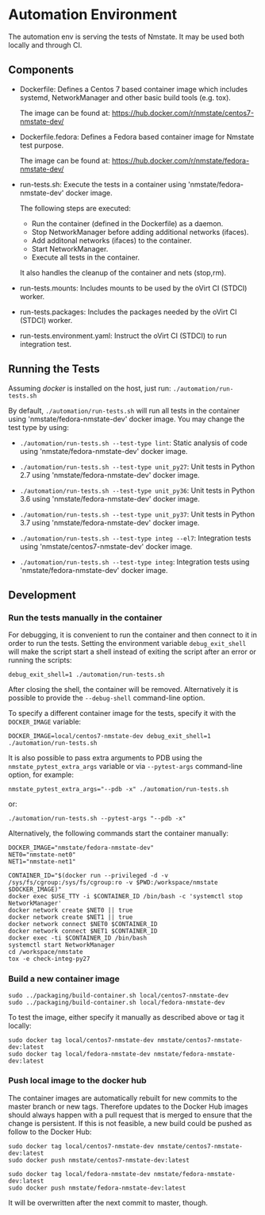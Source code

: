 # Automation Environment
The automation env is serving the tests of Nmstate.
It may be used both locally and through CI.

## Components
- Dockerfile: Defines a Centos 7 based container image which includes systemd,
  NetworkManager and other basic build tools (e.g. tox).

  The image can be found at:
  https://hub.docker.com/r/nmstate/centos7-nmstate-dev/

- Dockerfile.fedora: Defines a Fedora based container image for Nmstate test
  purpose.

  The image can be found at:
  https://hub.docker.com/r/nmstate/fedora-nmstate-dev/

- run-tests.sh: Execute the tests in a container using
  'nmstate/fedora-nmstate-dev' docker image.

  The following steps are executed:
  - Run the container (defined in the Dockerfile) as a daemon.
  - Stop NetworkManager before adding additional networks (ifaces).
  - Add additonal networks (ifaces) to the container.
  - Start NetworkManager.
  - Execute all tests in the container.

  It also handles the cleanup of the container and nets (stop,rm).

- run-tests.mounts: Includes mounts to be used by the oVirt CI (STDCI) worker.

- run-tests.packages: Includes the packages needed by the oVirt CI (STDCI)
  worker.

- run-tests.environment.yaml: Instruct the oVirt CI (STDCI) to run
  integration test.

## Running the Tests
Assuming *docker* is installed on the host, just run:
`./automation/run-tests.sh`

By default, `./automation/run-tests.sh` will run all tests in the container
using 'nmstate/fedora-nmstate-dev' docker image.
You may change the test type by using:

 * `./automation/run-tests.sh --test-type lint`:
   Static analysis of code using 'nmstate/fedora-nmstate-dev' docker image.

 * `./automation/run-tests.sh --test-type unit_py27`:
   Unit tests in Python 2.7 using 'nmstate/fedora-nmstate-dev' docker image.

 * `./automation/run-tests.sh --test-type unit_py36`:
   Unit tests in Python 3.6 using 'nmstate/fedora-nmstate-dev' docker image.

 * `./automation/run-tests.sh --test-type unit_py37`:
   Unit tests in Python 3.7 using 'nmstate/fedora-nmstate-dev' docker image.

 * `./automation/run-tests.sh --test-type integ --el7`:
   Integration tests using 'nmstate/centos7-nmstate-dev' docker image.

 * `./automation/run-tests.sh --test-type integ`:
   Integration tests using 'nmstate/fedora-nmstate-dev' docker image.

## Development

### Run the tests manually in the container
For debugging, it is convenient to run the container and then connect to it in
order to run the tests. Setting the environment variable `debug_exit_shell`
will make the script start a shell instead of exiting the script after an error
or running the scripts:

`debug_exit_shell=1 ./automation/run-tests.sh`

After closing the shell, the container will be removed. Alternatively it is
possible to provide the `--debug-shell` command-line option.

To specify a different container image for the tests, specify it with the
`DOCKER_IMAGE` variable:

`DOCKER_IMAGE=local/centos7-nmstate-dev debug_exit_shell=1 ./automation/run-tests.sh`

It is also possible to pass extra arguments to PDB using the
`nmstate_pytest_extra_args` variable or via `--pytest-args` command-line
option, for example:

`nmstate_pytest_extra_args="--pdb -x" ./automation/run-tests.sh`

or:

`./automation/run-tests.sh --pytest-args "--pdb -x"`


Alternatively, the following commands start the container manually:

```
DOCKER_IMAGE="nmstate/fedora-nmstate-dev"
NET0="nmstate-net0"
NET1="nmstate-net1"

CONTAINER_ID="$(docker run --privileged -d -v /sys/fs/cgroup:/sys/fs/cgroup:ro -v $PWD:/workspace/nmstate $DOCKER_IMAGE)"
docker exec $USE_TTY -i $CONTAINER_ID /bin/bash -c 'systemctl stop NetworkManager'
docker network create $NET0 || true
docker network create $NET1 || true
docker network connect $NET0 $CONTAINER_ID
docker network connect $NET1 $CONTAINER_ID
docker exec -ti $CONTAINER_ID /bin/bash
systemctl start NetworkManager
cd /workspace/nmstate
tox -e check-integ-py27
```

### Build a new container image

```
sudo ../packaging/build-container.sh local/centos7-nmstate-dev
sudo ../packaging/build-container.sh local/fedora-nmstate-dev
```

To test the image, either specify it manually as described above or tag it locally:

```
sudo docker tag local/centos7-nmstate-dev nmstate/centos7-nmstate-dev:latest
sudo docker tag local/fedora-nmstate-dev nmstate/fedora-nmstate-dev:latest
```

### Push local image to the docker hub
The container images are automatically rebuilt for new commits to the master
branch or new tags. Therefore updates to the Docker Hub images should always
happen with a pull request that is merged to ensure that the change is
persistent. If this is not feasible, a new build could be pushed as follow to
the Docker Hub:

```shell
sudo docker tag local/centos7-nmstate-dev nmstate/centos7-nmstate-dev:latest
sudo docker push nmstate/centos7-nmstate-dev:latest

sudo docker tag local/fedora-nmstate-dev nmstate/fedora-nmstate-dev:latest
sudo docker push nmstate/fedora-nmstate-dev:latest
```

It will be overwritten after the next commit to master, though.
